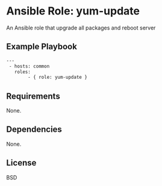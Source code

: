 # Ansible Role: yum-update

An Ansible role that upgrade all packages and reboot server

## Example Playbook
```sh
---
 - hosts: common
   roles:
        - { role: yum-update }
```
## Requirements

None.

## Dependencies

None.

## License

BSD

